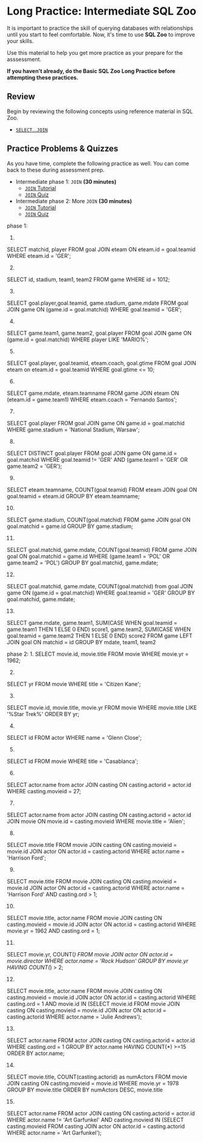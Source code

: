 # Long Practice: Intermediate SQL Zoo

It is important to practice the skill of querying databases with relationships
until you start to feel comfortable. Now, it's time to use **SQL Zoo** to
improve your skills.

Use this material to help you get more practice as your prepare for the
asssessment.

**If you haven't already, do the Basic SQL Zoo Long Practice before attempting
these practices.**

## Review

Begin by reviewing the following concepts using reference material in SQL Zoo.

* [`SELECT`...`JOIN`][join reference1]

## Practice Problems & Quizzes

As you have time, complete the following practice as well. You can come back to
these during assessment prep.

* Intermediate phase 1: `JOIN` __(30 minutes)__
  * [`JOIN` Tutorial][join tutorial1]
  * [`JOIN` Quiz][join quiz1]
* Intermediate phase 2: More `JOIN` __(30 minutes)__
  * [`JOIN` Tutorial][join tutorial2]
  * [`JOIN` Quiz][join quiz2]

[join reference1]: https://sqlzoo.net/wiki/SELECT_.._JOIN

[join tutorial1]: https://sqlzoo.net/wiki/The_JOIN_operation
[join tutorial2]: https://sqlzoo.net/wiki/More_JOIN_operations

[join quiz1]: https://sqlzoo.net/wiki/JOIN_Quiz
[join quiz2]: https://sqlzoo.net/wiki/JOIN_Quiz_2



phase 1:

1.
SELECT matchid, player FROM goal
JOIN eteam ON eteam.id = goal.teamid
WHERE eteam.id = 'GER';

2.
SELECT id, stadium, team1, team2 FROM game WHERE id = 1012;

3.
SELECT goal.player,goal.teamid, game.stadium, game.mdate FROM goal
JOIN game ON (game.id = goal.matchid) 
WHERE goal.teamid = 'GER';

4. 
SELECT game.team1, game.team2, goal.player FROM goal 
JOIN game ON (game.id = goal.matchid)
WHERE player LIKE 'MARIO%';

5.
SELECT goal.player, goal.teamid, eteam.coach, goal.gtime
FROM goal
JOIN eteam on eteam.id = goal.teamid
WHERE goal.gtime <= 10;

6.
SELECT game.mdate, eteam.teamname FROM game
JOIN eteam ON (eteam.id = game.team1)
WHERE eteam.coach = 'Fernando Santos';

7.
SELECT goal.player FROM goal 
JOIN game ON game.id = goal.matchid
WHERE game.stadium = 'National Stadium, Warsaw';

8. 
SELECT DISTINCT goal.player FROM goal
JOIN game ON game.id = goal.matchid
WHERE goal.teamid != 'GER' AND 
(game.team1 = 'GER' OR game.team2 = 'GER');

9.
SELECT eteam.teamname, COUNT(goal.teamid) FROM eteam 
JOIN goal ON goal.teamid = eteam.id GROUP BY eteam.teamname;

10.
SELECT game.stadium, COUNT(goal.matchid) FROM game
JOIN goal ON goal.matchid = game.id
GROUP BY game.stadium;

11.
SELECT goal.matchid, game.mdate, COUNT(goal.teamid) FROM game 
JOIN goal ON goal.matchid = game.id
 WHERE (game.team1 = 'POL' OR game.team2 = 'POL') GROUP BY  goal.matchid, game.mdate;

12.
SELECT goal.matchid, game.mdate, COUNT(goal.matchid) from goal
JOIN game ON (game.id = goal.matchid)
WHERE goal.teamid = 'GER'
GROUP BY goal.matchid, game.mdate;

13.
SELECT game.mdate, game.team1, 
SUM(CASE WHEN goal.teamid = game.team1 THEN 1 ELSE 0 END) score1,
game.team2,
SUM(CASE WHEN goal.teamid = game.team2 THEN 1 ELSE 0 END) score2
FROM game LEFT JOIN goal ON matchid = id
GROUP BY mdate, team1, team2

phase 2:
1.
SELECT movie.id, movie.title FROM movie 
WHERE movie.yr = 1962;

2.
SELECT yr FROM movie WHERE title = 'Citizen Kane';

3.
SELECT movie.id, movie.title, movie.yr FROM movie WHERE movie.title LIKE '%Star Trek%' ORDER BY yr;

4.
SELECT id FROM actor WHERE name = 'Glenn Close';

5.
SELECT id FROM movie WHERE title = 'Casablanca';

6.
SELECT actor.name from actor 
JOIN casting ON casting.actorid = actor.id
WHERE casting.movieid = 27;

7.
SELECT actor.name from actor
JOIN casting ON casting.actorid = actor.id 
JOIN movie ON movie.id = casting.movieid
WHERE movie.title = 'Alien';

8.
SELECT movie.title FROM movie
JOIN casting ON casting.movieid = movie.id
JOIN actor ON actor.id = casting.actorid
WHERE actor.name = 'Harrison Ford';

9.
SELECT movie.title FROM movie
JOIN casting ON casting.movieid = movie.id
JOIN actor ON actor.id = casting.actorid
WHERE
actor.name = 'Harrison Ford' AND casting.ord > 1;

10.
SELECT movie.title, actor.name FROM movie
JOIN casting ON casting.movieid = movie.id
JOIN actor ON actor.id = casting.actorid
WHERE movie.yr = 1962 AND casting.ord = 1;

11.
SELECT movie.yr, COUNT(*) FROM movie
JOIN actor ON actor.id = movie.director
WHERE actor.name = 'Rock Hudson' 
GROUP BY movie.yr
HAVING COUNT(*) > 2;

12.
SELECT movie.title, actor.name FROM movie
JOIN casting ON casting.movieid = movie.id
JOIN actor ON actor.id = casting.actorid
WHERE casting.ord = 1 AND movie.id IN 
(SELECT movie.id FROM movie 
JOIN casting ON casting.movieid = movie.id
JOIN actor ON actor.id = casting.actorid
WHERE actor.name = 'Julie Andrews');

13.
SELECT actor.name FROM actor
JOIN casting ON casting.actorid = actor.id
WHERE casting.ord = 1 
GROUP BY actor.name
HAVING COUNT(*) >=15
ORDER BY actor.name;

14.
SELECT movie.title, COUNT(casting.actorid) as numActors FROM movie
JOIN casting ON casting.movieid = movie.id
WHERE movie.yr = 1978
GROUP BY movie.title
ORDER BY numActors DESC, movie.title

15.
SELECT actor.name FROM actor
JOIN casting ON casting.actorid = actor.id
WHERE actor.name != 'Art Garfunkel' AND 
casting.movieid IN 
(SELECT casting.movieid FROM casting
JOIN actor ON actor.id = casting.actorid
WHERE actor.name = 'Art Garfunkel');

